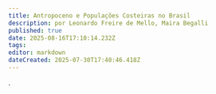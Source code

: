 ```yaml
---
title: Antropoceno e Populações Costeiras no Brasil
description: por Leonardo Freire de Mello, Maira Begalli
published: true
date: 2025-08-16T17:10:14.232Z
tags: 
editor: markdown
dateCreated: 2025-07-30T17:40:46.418Z
---
```


.